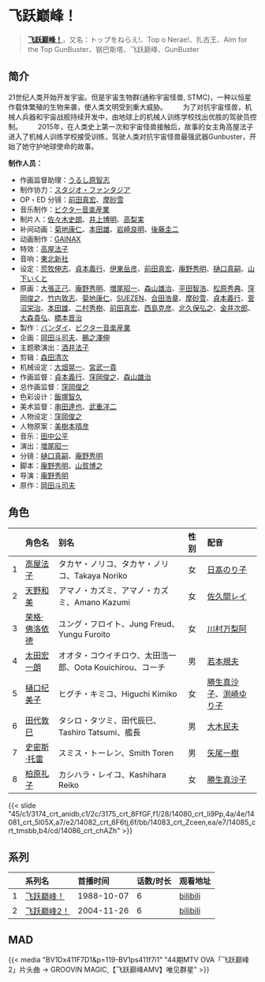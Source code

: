 # 飞跃巅峰！


> <u>**[飞跃巅峰！](https://bgm.tv/subject/769)**</u>，又名：トップをねらえ!、Top o Nerae!、扎古王、Aim for the Top GunBuster、钢巴斯塔、飞跃巅峰、GunBuster

## 简介

21世纪人类开始开发宇宙。但是宇宙生物群(通称宇宙怪兽, STMC)，一种以恒星作载体繁殖的生物来袭，使人类文明受到重大威胁。
　　为了对抗宇宙怪兽，机械人兵器和宇宙战舰持续开发中，由地球上的机械人训练学校找出优胜的驾驶员控制。
　　2015年，在人类史上第一次和宇宙怪兽接触后，故事的女主角高屋法子进入了机械人训练学校接受训练，驾驶人类对抗宇宙怪兽最强武器Gunbuster，开始了她守护地球使命的故事。

**制作人员：**
- 作画监督助理：[うるし原智志](https://bgm.tv/person/2104)
- 制作协力：[スタジオ・ファンタジア](https://bgm.tv/person/711)
- OP・ED 分镜：[前田真宏](https://bgm.tv/person/1105)、[摩砂雪](https://bgm.tv/person/254)
- 音乐制作：[ビクター音楽産業](https://bgm.tv/person/567)
- 制片人：[佐々木史朗](https://bgm.tv/person/79)、[井上博明](https://bgm.tv/person/12224)、[高梨実](https://bgm.tv/person/61568)
- 补间动画：[菊地康仁](https://bgm.tv/person/595)、[本田雄](https://bgm.tv/person/1383)、[岩崎良明](https://bgm.tv/person/150)、[後藤圭二](https://bgm.tv/person/305)
- 动画制作：[GAINAX](https://bgm.tv/person/93)
- 特效：[高屋法子](https://bgm.tv/person/33204)
- 音响：[東北新社](https://bgm.tv/person/1285)
- 设定：[荒牧伸志](https://bgm.tv/person/799)、[貞本義行](https://bgm.tv/person/96)、[伊東岳彦](https://bgm.tv/person/521)、[前田真宏](https://bgm.tv/person/1105)、[庵野秀明](https://bgm.tv/person/94)、[樋口真嗣](https://bgm.tv/person/2150)、[山下いくと](https://bgm.tv/person/2753)
- 原画：[大張正己](https://bgm.tv/person/257)、[庵野秀明](https://bgm.tv/person/94)、[増尾昭一](https://bgm.tv/person/2366)、[森山雄治](https://bgm.tv/person/80)、[平田智浩](https://bgm.tv/person/68)、[松原秀典](https://bgm.tv/person/126)、[窪岡俊之](https://bgm.tv/person/566)、[竹内敦志](https://bgm.tv/person/2373)、[菊地康仁](https://bgm.tv/person/595)、[SUEZEN](https://bgm.tv/person/3697)、[合田浩章](https://bgm.tv/person/54)、[摩砂雪](https://bgm.tv/person/254)、[貞本義行](https://bgm.tv/person/96)、[菅沼栄治](https://bgm.tv/person/948)、[本田雄](https://bgm.tv/person/1383)、[二村秀樹](https://bgm.tv/person/1309)、[前田真宏](https://bgm.tv/person/1105)、[西島克彦](https://bgm.tv/person/712)、[北久保弘之](https://bgm.tv/person/814)、[金井次郎](https://bgm.tv/person/11392)、[大森貴弘](https://bgm.tv/person/654)、[橋本晋治](https://bgm.tv/person/11390)
- 製作：[バンダイ](https://bgm.tv/person/18776)、[ビクター音楽産業](https://bgm.tv/person/567)
- 企画：[岡田斗司夫](https://bgm.tv/person/565)、[鵜之澤伸](https://bgm.tv/person/1588)
- 主题歌演出：[酒井法子](https://bgm.tv/person/7072)
- 剪辑：[森田清次](https://bgm.tv/person/24940)
- 机械设定：[大畑晃一](https://bgm.tv/person/762)、[宮武一貴](https://bgm.tv/person/255)
- 作画监督：[貞本義行](https://bgm.tv/person/96)、[窪岡俊之](https://bgm.tv/person/566)、[森山雄治](https://bgm.tv/person/80)
- 总作画监督：[窪岡俊之](https://bgm.tv/person/566)
- 色彩设计：[飯塚智久](https://bgm.tv/person/866)
- 美术监督：[串田達也](https://bgm.tv/person/11362)、[武重洋二](https://bgm.tv/person/11682)
- 人物设定：[窪岡俊之](https://bgm.tv/person/566)
- 人物原案：[美樹本晴彦](https://bgm.tv/person/300)
- 音乐：[田中公平](https://bgm.tv/person/32)
- 演出：[増尾昭一](https://bgm.tv/person/2366)
- 分镜：[樋口真嗣](https://bgm.tv/person/2150)、[庵野秀明](https://bgm.tv/person/94)
- 脚本：[庵野秀明](https://bgm.tv/person/94)、[山賀博之](https://bgm.tv/person/261)
- 导演：[庵野秀明](https://bgm.tv/person/94)
- 原作：[岡田斗司夫](https://bgm.tv/person/565)

## 角色

|     |   角色名   |   别名  | 性别 |  配音  |
|:--- |:------  |:----      |:---  |:--   |
| 1 | [高屋法子](https://bgm.tv/character/3174) | タカヤ・ノリコ、タカヤ・ノリコ、Takaya Noriko | 女 | [日髙のり子](https://bgm.tv/person/4024) |
| 2 | [天野和美](https://bgm.tv/character/3175) | アマノ・カズミ、アマノ・カズミ、Amano Kazumi | 女 | [佐久間レイ](https://bgm.tv/person/3885) |
| 3 | [荣格·佛洛依德](https://bgm.tv/character/14080) | ユング・フロイト、Jung Freud、Yungu Furoito | 女 | [川村万梨阿](https://bgm.tv/person/4186) |
| 4 | [太田宏一朗](https://bgm.tv/character/14081) | オオタ・コウイチロウ、太田浩一郎、Oota Kouichirou、コーチ | 男 | [若本規夫](https://bgm.tv/person/3920) |
| 5 | [樋口纪美子](https://bgm.tv/character/14082) | ヒグチ・キミコ、Higuchi Kimiko | 女 | [勝生真沙子](https://bgm.tv/person/3926)、[渕崎ゆり子](https://bgm.tv/person/3949) |
| 6 | [田代敦巳](https://bgm.tv/character/14083) | タシロ・タツミ、田代辰巳、Tashiro Tatsumi、艦長 | 男 | [大木民夫](https://bgm.tv/person/4050) |
| 7 | [史密斯·托雷](https://bgm.tv/character/14085) | スミス・トーレン、Smith Toren | 男 | [矢尾一樹](https://bgm.tv/person/4085) |
| 8 | [柏原礼子](https://bgm.tv/character/14086) | カシハラ・レイコ、Kashihara Reiko | 女 | [勝生真沙子](https://bgm.tv/person/3926) |

{{< slide "45/c1/3174_crt_anidb,c1/2c/3175_crt_8FfGF,f1/28/14080_crt_Ii9Pp,4a/4e/14081_crt_5l05X,a7/e2/14082_crt_6F6tj,6f/bb/14083_crt_Zceen,ea/e7/14085_crt_tmsbb,b4/cd/14086_crt_chAZh" >}}

## 系列

|     |   系列名   |   首播时间  | 话数/时长  | 观看地址 |
|:---  |:------    |:----      |:---       |:---  |
| 1 |[飞跃巅峰！](https://bgm.tv/subject/769)| 1988-10-07 | 6 | [bilibili](https://www.bilibili.com/video/BV1ab411a7us)  |
| 2 |[飞跃巅峰2！](https://bgm.tv/subject/768)| 2004-11-26 | 6 | [bilibili](https://www.bilibili.com/video/BV1kW411p7Xh)  |


## MAD

{{< media  "BV1Dx411F7D1&p=119-BV1ps411f7i1"
"44期MTV OVA「飞跃巅峰2」片头曲 → GROOVIN MAGIC,【飞跃巅峰AMV】唯见群星"  >}}
